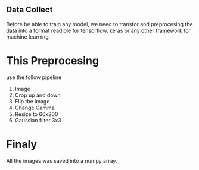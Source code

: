 ## Data Collect
Before be able to train any model, we need to transfor and preprocesing the data into a format readible for tensorflow, keras
or any other framework for machine learning.

# This Preprocesing
use the follow pipeline
1. Image
2. Crop up and down
3. Flip the image
4. Change Gamma
6. Resize to 66x200
7. Gaussian filter 3x3 

# Finaly
All the images was saved into a numpy array. 

